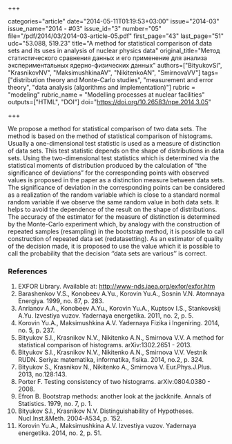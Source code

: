 +++

categories="article"
date="2014-05-11T01:19:53+03:00"
issue="2014-03"
issue_name="2014 - #03"
issue_id="3"
number="05"
file="/pdf/2014/03/2014-03-article-05.pdf"
first_page="43"
last_page="51"
udc="53.088, 519.23"
title="A method for statistical comparison of data sets and its uses in analysis of nuclear physics data"
original_title="Метод статистического сравнения данных и его применение для анализа экспериментальных ядерно-физических данных"
authors=["BityukovSI", "KrasnikovNV", "MaksimushkinaAV", "NikitenkoAN", "SmirnovaVV"]
tags=["distribution theory and Monte-Carlo studies", "measurement and error theory", "data analysis (algorithms and implementation)"]
rubric = "modeling"
rubric_name = "Modelling processes at nuclear facilities"
outputs=["HTML", "DOI"]
doi="https://doi.org/10.26583/npe.2014.3.05"

+++

We propose a method for statistical comparison of two data sets. The method is based on the method of statistical comparison of histograms. Usually a one-dimensional test statistic is used as a measure of distinction of data sets. This test statistic depends on the shape of distributions in data sets. Using the two-dimensional test statistics which is determined via the statistical moments of distribution produced by the calculation of “the significance of deviations” for the corresponding points with observed values is proposed in the paper as a distinction measure between data sets. The significance of deviation in the corresponding points can be considered as a realization of the random variable which is close to a standard normal random variable if we observe the same random value in both data sets. It helps to avoid the dependence of the result on the shape of distributions. The accuracy of the estimator for the measure of distinction is determined by the Monte-Carlo experiment which, by analogy with the construction of repeated samples (resampling) in the bootstrap method, it is possible to call construction of repeated data set (redatasetting). As an estimator of quality of the decision made, it is proposed to use the value which it is possible to call the probability that the decision ‘’data sets are various’’ is correct.

### References

1. EXFOR Library. Available at: http://www-nds.iaea.org/exfor/exfor.htm
2. Barashenkov V.S., Konobeev A.Yu., Korovin Yu.A., Sosnin V.N. Atomnaya Energiya. 1999, no. 87, p. 283.
3. Anrianov A.A., Konobeev A.Yu., Korovin Yu.A., Kuptsov I.S., Stankovskij A.Yu. Izvestiya vuzov. Yadernaya energetika. 2011, no. 2, p. 5.
4. Korovin Yu.A., Maksimushkina A.V. Yadernaya Fizika i Ingeniring. 2014, no. 5, p. 237.
5. Bityukov S.I., Krasnikov N.V., Nikitenko A.N., Smirnova V.V. A method for statistical comparison of histograms. arXiv:1302.2651 - 2013.
6. Bityukov S.I., Krasnikov N.V., Nikitenko A.N., Smirnova V.V. Vestnik RUDN. Seriya: matematika, informatika, fisika. 2014, no.2, p. 324.
7. Bityukov S., Krasnikov N., Nikitenko A., Smirnova V. Eur.Phys.J.Plus. 2013, no.128:143.
8. Porter F. Testing consistency of two histograms. arXiv:0804.0380 - 2008.
9. Efron B. Bootstrap methods: another look at the jackknife. Annals of Statistics. 1979, no. 7, p. 1.
10. Bityukov S.I., Krasnikov N.V. Distinguishability of Hypotheses. Nucl.Inst.&Meth. 2004-A534, p. 152.
11. Korovin Yu.A., Maksimushkina A.V. Izvestiya vuzov. Yadernaya energetika. 2014, no. 2, p. 51.